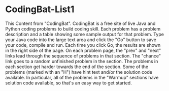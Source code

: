 # CodingBat-List1
This Content from "CodingBat". CodingBat is a free site of live Java and Python coding problems to build coding skill. Each problem has a problem description and a table showing some sample output for that problem. Type your Java code into the large text area and click the "Go" button to save your code, compile and run. Each time you click Go, the results are shown in the right side of the page. On each problem page, the "prev" and "next" links lead through the sequence of problems in that section. The "chance" link goes to a random unfinished problem in the section. The problems in each section get harder towards the end of the section. Some of the problems (marked with an "H") have hint text and/or the solution code available. In particular, all of the problems in the "Warmup" sections have solution code available, so that's an easy way to get started.

